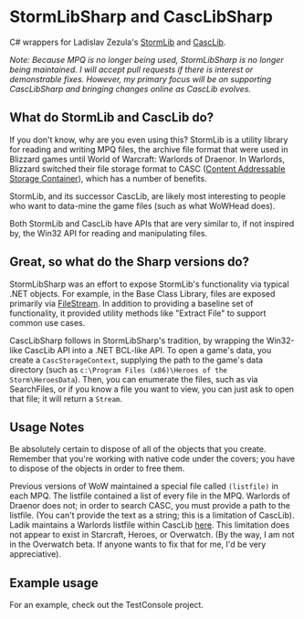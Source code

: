 StormLibSharp and CascLibSharp
=============

C# wrappers for Ladislav Zezula's [StormLib](https://github.com/ladislav-zezula/StormLib) and [CascLib](https://github.com/ladislav-zezula/CascLib).

*Note: Because MPQ is no longer being used, StormLibSharp is no longer being maintained.  I will accept pull requests if there is interest or demonstrable fixes.  However, my primary focus will be on supporting CascLibSharp and bringing changes online as CascLib evolves.* 

## What do StormLib and CascLib do? ##
If you don't know, why are you even using this?  StormLib is a utility library for reading and writing MPQ files, the archive file format that were used in Blizzard games until World of Warcraft: Warlords of Draenor.  In Warlords, Blizzard switched their file storage format to CASC ([Content Addressable Storage Container](http://wow.gamepedia.com/Content_Addressable_Storage_Container)), which has a number of benefits.

StormLib, and its successor CascLib, are likely most interesting to people who want to data-mine the game files (such as what WoWHead does).

Both StormLib and CascLib have APIs that are very similar to, if not inspired by, the Win32 API for reading and manipulating files.

## Great, so what do the Sharp versions do? ##
StormLibSharp was an effort to expose StormLib's functionality via typical .NET objects.  For example, in the Base Class Library, files are exposed primarily via [FileStream](https://msdn.microsoft.com/en-us/library/system.io.filestream(v=vs.110).aspx).  In addition to providing a baseline set of functionality, it provided utility methods like "Extract File" to support common use cases.

CascLibSharp follows in StormLibSharp's tradition, by wrapping the Win32-like CascLib API into a .NET BCL-like API.  To open a game's data, you create a `CascStorageContext`, supplying the path to the game's data directory (such as `c:\Program Files (x86)\Heroes of the Storm\HeroesData`).  Then, you can enumerate the files, such as via SearchFiles, or if you know a file you want to view, you can just ask to open that file; it will return a `Stream`.

## Usage Notes ##
Be absolutely certain to dispose of all of the objects that you create.  Remember that you're working with native code under the covers; you have to dispose of the objects in order to free them.

Previous versions of WoW maintained a special file called `(listfile)` in each MPQ.  The listfile contained a list of every file in the MPQ.  Warlords of Draenor does not; in order to search CASC, you must provide a path to the listfile.  (You can't provide the text as a string; this is a limitation of CascLib).  Ladik maintains a Warlords listfile within CascLib [here](https://github.com/ladislav-zezula/CascLib/tree/master/listfile).  This limitation does not appear to exist in Starcraft, Heroes, or Overwatch.  (By the way, I am not in the Overwatch beta.  If anyone wants to fix that for me, I'd be very appreciative).

## Example usage ##
For an example, check out the TestConsole project.
